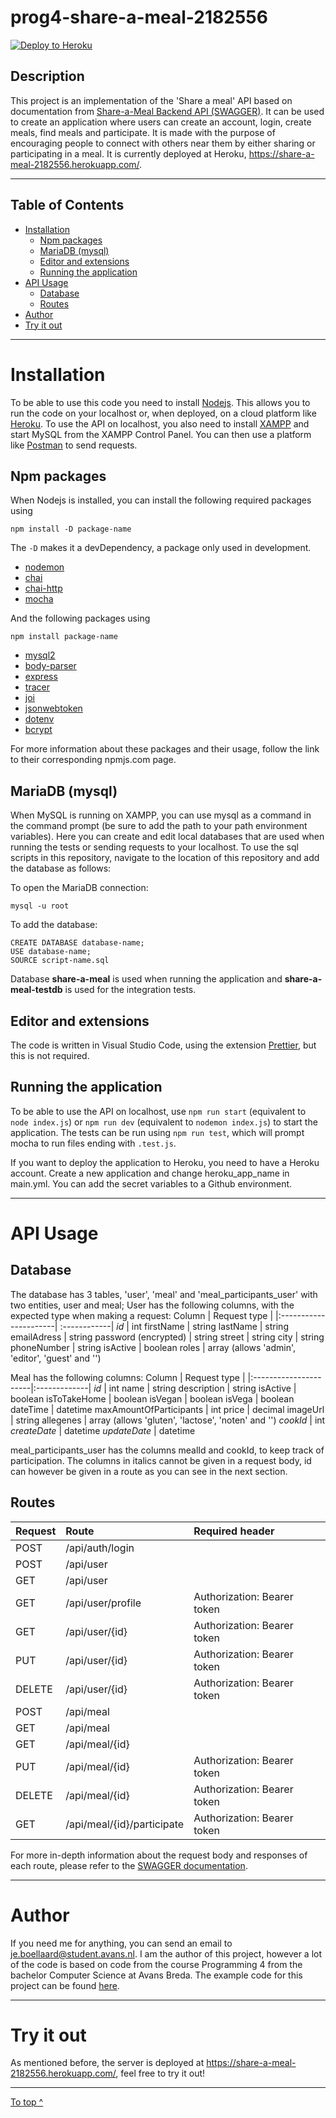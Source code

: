 # prog4-share-a-meal-2182556

[![Deploy to Heroku](https://github.com/2182556/prog4-share-a-meal-2182556/actions/workflows/main.yml/badge.svg)](https://github.com/2182556/prog4-share-a-meal-2182556/actions/workflows/main.yml)

## Description
This project is an implementation of the 'Share a meal' API based on documentation from [Share-a-Meal Backend API (SWAGGER)](https://shareameal-api.herokuapp.com/docs/). It can be used to create an application where users can create an account, login, create meals, find meals and participate. It is made with the purpose of encouraging people to connect with others near them by either sharing or participating in a meal. 
It is currently deployed at Heroku, https://share-a-meal-2182556.herokuapp.com/.

***

## Table of Contents
- [Installation](#Installation)
  - [Npm packages](#Npm-packages)
  - [MariaDB (mysql)](#MariaDB-(mysql))
  - [Editor and extensions](#Editor-and-extensions)
  - [Running the application](#Running-the-application)
- [API Usage](#API-Usage)
  - [Database](#Database)
  - [Routes](#Routes)
- [Author](#Author)
- [Try it out](#Try-it-out)


***
# Installation
To be able to use this code you need to install [Nodejs](https://nodejs.org/en/). This allows you to run the code on your localhost or, when deployed, on a cloud platform like [Heroku](https://devcenter.heroku.com/).
To use the API on localhost, you also need to install [XAMPP](https://www.apachefriends.org/index.html) and start MySQL from the XAMPP Control Panel. You can then use a platform like [Postman](https://www.postman.com/) to send requests.


## Npm packages
When Nodejs is installed, you can install the following required packages using 
```
npm install -D package-name
```
The ```-D``` makes it a devDependency, a package only used in development.
- [nodemon](https://www.npmjs.com/package/nodemon)
- [chai](https://www.npmjs.com/package/chai)
- [chai-http](https://www.npmjs.com/package/chai-http)
- [mocha](https://www.npmjs.com/package/mocha)

And the following packages using 
```
npm install package-name
```
- [mysql2](https://www.npmjs.com/package/mysql2)
- [body-parser](https://www.npmjs.com/package/body-parser)
- [express](https://www.npmjs.com/package/mysql2)
- [tracer](https://www.npmjs.com/package/tracer)
- [joi](https://www.npmjs.com/package/joi)
- [jsonwebtoken](https://www.npmjs.com/package/jsonwebtoken)
- [dotenv](https://www.npmjs.com/package/dotenv)
- [bcrypt](https://www.npmjs.com/package/bcrypt)

For more information about these packages and their usage, follow the link to their corresponding npmjs.com page.

## MariaDB (mysql)
When MySQL is running on XAMPP, you can use mysql as a command in the command prompt (be sure to add the path to your path environment variables). Here you can create and edit local databases that are used when running the tests or sending requests to your localhost. To use the sql scripts in this repository, navigate to the location of this repository and add the database as follows:

To open the MariaDB connection: 
```
mysql -u root 
```

To add the database:
```
CREATE DATABASE database-name;
USE database-name;
SOURCE script-name.sql
```
Database **share-a-meal** is used when running the application and **share-a-meal-testdb** is used for the integration tests. 


## Editor and extensions
The code is written in Visual Studio Code, using the extension [Prettier](https://marketplace.visualstudio.com/items?itemName=esbenp.prettier-vscode), but this is not required. 

## Running the application
To be able to use the API on localhost, use ```npm run start``` (equivalent to ```node index.js```) or ```npm run dev``` (equivalent to ```nodemon index.js```) to start the application. The tests can be run using `npm run test`, which will prompt mocha to run files ending with `.test.js`. 

If you want to deploy the application to Heroku, you need to have a Heroku account. Create a new application and change heroku_app_name in main.yml. You can add the secret variables to a Github environment.  

***

# API Usage 

## Database 
The database has 3 tables, 'user', 'meal' and 'meal_participants_user' with two entities, user and meal;
User has the following columns, with the expected type when making a request: 
Column                  | Request type |
|:----------------------| :------------|
*id*                    | int
firstName               | string
lastName                | string
emailAdress             | string 
password (encrypted)    | string
street                  | string
city                    | string
phoneNumber             | string 
isActive                | boolean
roles                   | array (allows 'admin', 'editor', 'guest' and '')

Meal has the following columns: 
Column                  | Request type |
|:----------------------|:-------------|
*id*                    | int
name                    | string
description             | string
isActive                | boolean
isToTakeHome            | boolean
isVegan                 | boolean
isVega                  | boolean
dateTime                | datetime
maxAmountOfParticipants | int
price                   | decimal
imageUrl                | string
allegenes               | array (allows 'gluten', 'lactose', 'noten' and '')
*cookId*                | int
*createDate*            | datetime
*updateDate*            | datetime

meal_participants_user has the columns mealId and cookId, to keep track of participation.
The columns in italics cannot be given in a request body, id can however be given in a route as you can see in the next section. 


## Routes
| Request   | Route                      | Required header              |
| :---------| :--------------------------| :----------------------------|
| POST      | /api/auth/login            |                              | 
| POST      | /api/user                  |                              |
| GET       | /api/user                  |                              | 
| GET       | /api/user/profile          | Authorization: Bearer token  | 
| GET       | /api/user/{id}             | Authorization: Bearer token  | 
| PUT       | /api/user/{id}             | Authorization: Bearer token  | 
| DELETE    | /api/user/{id}             | Authorization: Bearer token  | 
| POST      | /api/meal                  |                              |
| GET       | /api/meal                  |                              |
| GET       | /api/meal/{id}             |                              |
| PUT       | /api/meal/{id}             | Authorization: Bearer token  |
| DELETE    | /api/meal/{id}             | Authorization: Bearer token  |
| GET       | /api/meal/{id}/participate | Authorization: Bearer token  |

For more in-depth information about the request body and responses of each route, please refer to the [SWAGGER documentation](https://shareameal-api.herokuapp.com/docs/).

***

# Author
If you need me for anything, you can send an email to je.boellaard@student.avans.nl. I am the author of this project, however a lot of the code is based on code from the course Programming 4 from the bachelor Computer Science at Avans Breda. The example code for this project can be found [here](https://github.com/avansinformatica/programmeren-4-shareameal).

***

# Try it out
As mentioned before, the server is deployed at https://share-a-meal-2182556.herokuapp.com/, feel free to try it out!

***

[To top ^](#prog4-share-a-meal-2182556)
